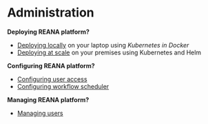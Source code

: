 # Administration

**Deploying REANA platform?**

- [Deploying locally](deployment/deploying-locally) on your laptop using _Kubernetes in Docker_
- [Deploying at scale](deployment/deploying-at-scale) on your premises using Kubernetes and Helm

**Configuring REANA platform?**

- [Configuring user access](configuration/configuring-access)
- [Configuring workflow scheduler](configuration/configuring-scheduler)

**Managing REANA platform?**

- [Managing users](management/managing-users)
